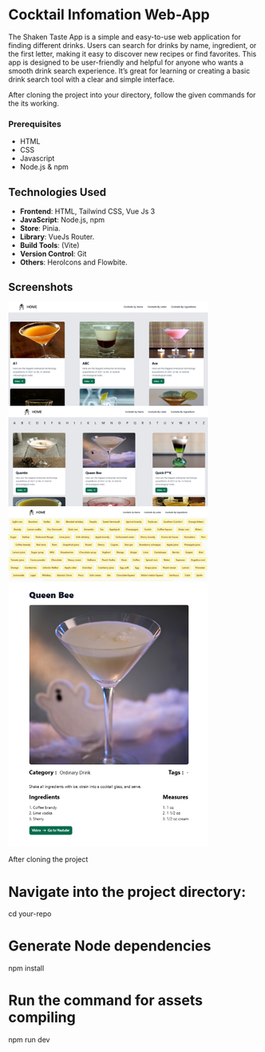 # Cocktail Infomation Web-App

The Shaken Taste App is a simple and easy-to-use web application for finding different drinks. Users can search for drinks by name, ingredient, or the first letter, making it easy to discover new recipes or find favorites. This app is designed to be user-friendly and helpful for anyone who wants a smooth drink search experience. It’s great for learning or creating a basic drink search tool with a clear and simple interface.

After cloning the project into your directory, follow the given commands for the its working.

### Prerequisites

- HTML
- CSS
- Javascript
- Node.js & npm

## Technologies Used

- **Frontend**: HTML, Tailwind CSS, Vue Js 3
- **JavaScript**: Node.js, npm
- **Store**: Pinia.
- **Library**: VueJs Router.
- **Build Tools**: (Vite)
- **Version Control**: Git
- **Others**: HeroIcons and Flowbite.

## Screenshots

<img src="./assets/landing-page.png" alt="App Screenshot" width="400" height="auto" />
<br />

<img src="./assets/search-using-letter.png" alt="App Screenshot" width="400" height="auto" />
<br />

<img src="./assets/search-using-ingredients.png" alt="App Screenshot" width="400" height="auto" />
<br />

<img src="./assets/drink-details.png" alt="App Screenshot" width="400" height="auto" />
<br />

After cloning the project

# Navigate into the project directory:

cd your-repo

# Generate Node dependencies

npm install

# Run the command for assets compiling

npm run dev
